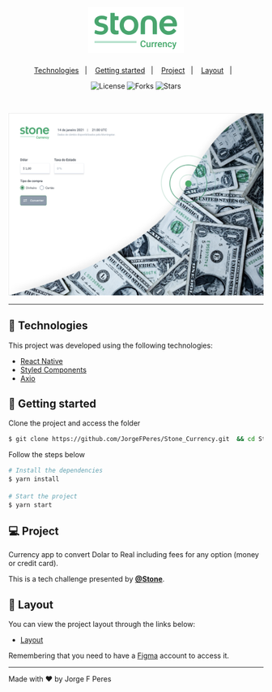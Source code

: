 <h1 align="center">
    <img alt="Stone Currency" title="Stone Currency" src="public/logo.png" />
</h1>

<p align="center">
  <a href="#-technologies">Technologies</a>&nbsp;&nbsp;&nbsp;|&nbsp;&nbsp;&nbsp;
  <a href="#-layout">Getting started</a>&nbsp;&nbsp;&nbsp;|&nbsp;&nbsp;&nbsp;
  <a href="#-project">Project</a>&nbsp;&nbsp;&nbsp;|&nbsp;&nbsp;&nbsp;
  <a href="#-layout">Layout</a>&nbsp;&nbsp;&nbsp;|&nbsp;&nbsp;&nbsp;
  
</p>

<p align="center">
  <img  src="https://img.shields.io/static/v1?label=license&message=MIT&color=FFFFFF&labelColor=32B768" alt="License">
  
  <img src="https://img.shields.io/github/forks/JorgeFPeres/Stone_Currency?label=forks&message=MIT&color=FFFFFF&labelColor=32B768" alt="Forks">

  <img src="https://img.shields.io/github/stars/JorgeFPeres/Stone_Currency?label=stars&message=MIT&color=FFFFFF&labelColor=32B768" alt="Stars">
</p>

<br>

<p align="center">
  <img alt="Stone Currency" src="public/Stone.png">
</p>

---

## 🧪 Technologies

This project was developed using the following technologies:

- [React Native](https://reactnative.dev/)
- [Styled Components](https://styled-components.com/)
- [Axio](https://www.npmjs.com/package/axios)

## 🚀 Getting started

Clone the project and access the folder

```bash
$ git clone https://github.com/JorgeFPeres/Stone_Currency.git  && cd Stone_currency
```

Follow the steps below

```bash
# Install the dependencies
$ yarn install

# Start the project
$ yarn start
```

## 💻 Project

Currency app to convert Dolar to Real including fees for any option (money or credit card). 

This is a tech challenge presented by **[@Stone](https://www.stone.com.br/)**.

## 🔖 Layout

You can view the project layout through the links below:

- [Layout](https://www.figma.com/file/y8IcDbllfaFAzXrEXR05PE/Teste---Front-Web-Stone?node-id=0%3A1)

Remembering that you need to have a [Figma](http://figma.com/) account to access it.

---

Made with ❤️ by Jorge F Peres
